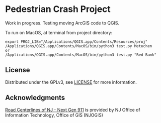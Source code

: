 # Pedestrian Crash Project

Work in progress.  Testing moving ArcGIS code to QGIS.

To run on MacOS, at terminal from project directory:

```
export PROJ_LIB="/Applications/QGIS.app/Contents/Resources/proj"
/Applications/QGIS.app/Contents/MacOS/bin/python3 test.py Metuchen
or
/Applications/QGIS.app/Contents/MacOS/bin/python3 test.py "Red Bank"
```

## License

Distributed under the GPLv3, see [LICENSE](LICENSE) for more information.

## Acknowledgments

[Road Centerlines of NJ - Next Gen 911](https://njogis-newjersey.opendata.arcgis.com/documents/newjersey::road-centerlines-of-nj-next-gen-911-shp/about) is provided by NJ Office of Information Technology, Office of GIS (NJOGIS)


